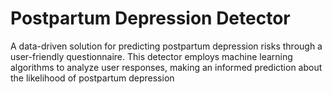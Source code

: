 # Postpartum Depression Detector
 A data-driven solution for predicting postpartum depression risks through a user-friendly questionnaire. This detector employs machine learning algorithms to analyze user responses, making an informed prediction about the likelihood of postpartum depression
